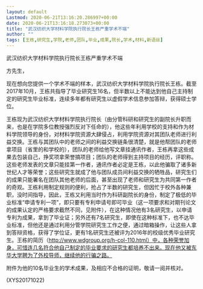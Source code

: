 ```yaml
---
layout: default
Lastmod: 2020-06-21T13:16:20.286997+00:00
date: 2020-06-21T13:16:18.273073+00:00
title: "武汉纺织大学材料学院执行院长王栋严重学术不端"
author: ""
tags: [王栋,研究生,学院,老师,团队,毕业,成果,院长,学术,材料,新语丝]
---
```


武汉纺织大学材料学院执行院长王栋严重学术不端

方先生，

现在想向您提供一个学术不端的样本，武汉纺织大学材料学院执行院长王栋。截至2017年10月，王栋共指导了毕业研究生16名，但半数以上不能达到他自己主持制定的研究生毕业标准，连续多年都有研究生以虚假学术信息参加答辩，获得硕士学位。

王栋现为武汉纺织大学材料学院执行院长（由分管科研和研究生的副院长升职而来，也是在学院多位教授强烈反对下任命的），他这些年利用学校的支持和作为材料学院领导的身份，对材料学院资源大肆侵占，利用学院资源对其团队老师进行利益交换。王栋与其团队中的老师之间的利益交换链条很清楚，就是他帮团队的老师拿项目（省里的和学校的），团队的老师给他写文章挂通讯作者，王栋再拿这些成果去包装自己，挣奖项拿荣誉搞项目；团队的老师得到主持项目的经历，评职称。这些老师发表的文章只能挂第一作者，通讯作者必定是王栋，以此他骗取了诸多新世纪人才等荣誉；这些研究生就成了他与团队成员间利益交换的牺牲品，研究生们的成果只能署名在团队其他老师的后面，甚至出现了老师和研究生为共同第一作者的奇观。王栋利用制定规则的便利，抢占了半数的研究生，但因忙于校外各种兼职，没时间指导，因此，王栋又利用当时作为科研副院长的身份，制定了极低的毕业标准“申请专利一项”，即只要有专利申请号即可毕业（这一项要求和对期刊论文的成果认定的严格要求截然不同，见附件），在这种情况他有3名研究生，以申请专利为成果，拿到了毕业证；另外还有7名研究生，即使在这种标准下，也不达毕业标准，但他还是通过利用分管学院研究生工作之便，通过暗箱操作，让这些人拿到答辩资格，获得了学位证，更有1名研究生还被评为2016年的校级优秀毕业研究生。王栋的简历（http://www.wdgroup.org/h-col-110.html）中，各种荣誉加身，可惜连几名符合他自己制定的毕业要求的研究生都培养不出来。现在他又被东华大学聘为了外校导师，继续他的行骗之路。

附件为他的10名毕业生的学术成果，及相应不合格的证明，敬请一阅并核对。

(XYS20171022)

